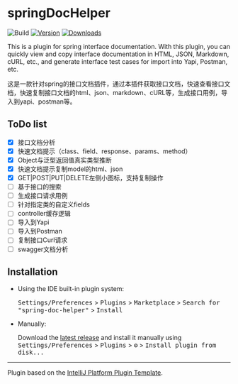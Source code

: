 # springDocHelper

![Build](https://github.com/OptimisticGeek/spring-doc-helper/workflows/Build/badge.svg)
[![Version](https://img.shields.io/jetbrains/plugin/v/spring-doc-helper.svg)](https://plugins.jetbrains.com/plugin/spring-doc-helper)
[![Downloads](https://img.shields.io/jetbrains/plugin/d/spring-doc-helper.svg)](https://plugins.jetbrains.com/plugin/spring-doc-helper)

<!-- Plugin description -->
This is a plugin for spring interface documentation. With this plugin, you can quickly view and copy interface documentation in HTML, JSON, Markdown, cURL, etc., and generate interface test cases for import into Yapi, Postman, etc.

这是一款针对spring的接口文档插件，通过本插件获取接口文档，快速查看接口文档，快速复制接口文档的html、json、markdown、cURL等，生成接口用例，导入到yapi、postman等。

## ToDo list
- [X] 接口文档分析
- [X] 快速文档提示（class、field、response、params、method）
- [X] Object与泛型返回值真实类型推断
- [X] 快速文档提示复制model的html、json
- [X] GET|POST|PUT|DELETE左侧小图标，支持复制操作
- [ ] 基于接口的搜索
- [ ] 生成接口请求用例
- [ ] 针对指定类的自定义fields
- [ ] controller缓存逻辑
- [ ] 导入到Yapi
- [ ] 导入到Postman
- [ ] 复制接口Curl请求
- [ ] swagger文档分析
<!-- Plugin description end -->

## Installation

- Using the IDE built-in plugin system:
  
  <kbd>Settings/Preferences</kbd> > <kbd>Plugins</kbd> > <kbd>Marketplace</kbd> > <kbd>Search for "spring-doc-helper"</kbd> >
  <kbd>Install</kbd>
  
- Manually:

  Download the [latest release](https://github.com/OptimisticGeek/spring-doc-helper/releases/latest) and install it manually using
  <kbd>Settings/Preferences</kbd> > <kbd>Plugins</kbd> > <kbd>⚙️</kbd> > <kbd>Install plugin from disk...</kbd>
---
Plugin based on the [IntelliJ Platform Plugin Template][template].

[template]: https://github.com/JetBrains/intellij-platform-plugin-template
[docs:plugin-description]: https://plugins.jetbrains.com/docs/intellij/plugin-user-experience.html#plugin-description-and-presentation
